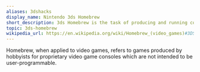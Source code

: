 ```yaml
---
aliases: 3dshacks
display_name: Nintendo 3ds Homebrew
short_description: 3ds Homebrew is the task of producing and running code for the Nintendo 3ds system.
topic: 3ds-homebrew
wikipedia_url: https://en.wikipedia.org/wiki/Homebrew_(video_games)#3DS
---
```

Homebrew, when applied to video games, refers to games produced by hobbyists for proprietary video game consoles which are not intended to be user-programmable.
